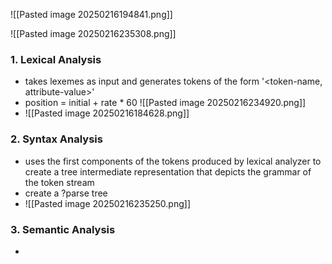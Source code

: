 
![[Pasted image 20250216194841.png]]

![[Pasted image 20250216235308.png]]
### 1. Lexical Analysis
- takes lexemes as input and generates tokens of the form '<token-name, attribute-value>'
- position = initial + rate * 60
	![[Pasted image 20250216234920.png]]
- ![[Pasted image 20250216184628.png]]
### 2. Syntax Analysis
- uses the first components of the tokens produced by lexical analyzer to create a tree intermediate representation that depicts the grammar of the token stream
- create a ?parse tree
- ![[Pasted image 20250216235250.png]]

### 3. Semantic Analysis
- 